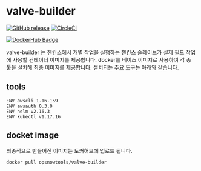 # valve-builder

[![GitHub release](https://img.shields.io/github/release/opsnow-tools/valve-builder.svg)](https://github.com/opsnow-tools/valve-builder/releases)
[![CircleCI](https://circleci.com/gh/opsnow-tools/valve-builder.svg?style=svg)](https://circleci.com/gh/opsnow-tools/valve-builder)

[![DockerHub Badge](http://dockeri.co/image/opsnowtools/valve-builder)](https://hub.docker.com/r/opsnowtools/valve-builder/)


valve-builder 는 젠킨스에서 개별 작업을 실행하는 젠킨스 슬레이브가 실제 필드 작업에 사용할 컨테이너 이미지를 제공합니다.
docker를 베이스 이미지로 사용하여 각 종 툴을 설치해 최종 이미지를 제공합니다.
설치되는 주요 도구는 아래와 같습니다.

## tools
```
ENV awscli 1.16.159
ENV awsauth 0.3.0
ENV helm v2.16.3
ENV kubectl v1.17.16
```

## docket image
최종적으로 만들어진 이미지는 도커허브에 업로드 됩니다.
```bash
docker pull opsnowtools/valve-builder
```
